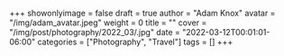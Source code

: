 +++
showonlyimage = false
draft = true
author = "Adam Knox"
avatar = "/img/adam_avatar.jpeg"
weight = 0
title = ""
cover = "/img/post/photography/2022_03/.jpg"
date = "2022-03-12T00:01:01-06:00"
categories = ["Photography", "Travel"]
tags = []
+++
<!--more-->
